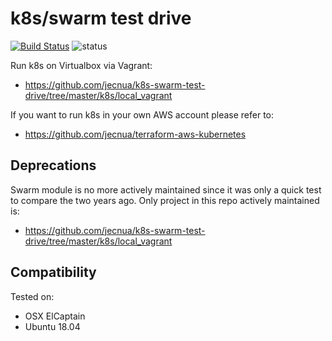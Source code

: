 # k8s/swarm test drive

[![Build Status](https://travis-ci.org/jecnua/k8s-swarm-test-drive.svg?branch=master)](https://travis-ci.org/jecnua/k8s-swarm-test-drive)
![status](https://img.shields.io/badge/project_status-active-green.svg)

Run k8s on Virtualbox via Vagrant:

-   <https://github.com/jecnua/k8s-swarm-test-drive/tree/master/k8s/local_vagrant>

If you want to run k8s in your own AWS account please refer to:

-   <https://github.com/jecnua/terraform-aws-kubernetes>

## Deprecations

Swarm module is no more actively maintained since it was only a quick test
to compare the two years ago. Only project in this repo actively maintained
is:

-   <https://github.com/jecnua/k8s-swarm-test-drive/tree/master/k8s/local_vagrant>

## Compatibility

Tested on:

-   OSX ElCaptain
-   Ubuntu 18.04
